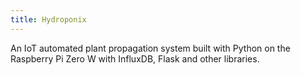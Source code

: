 ```yaml
---
title: Hydroponix
---
```

An IoT automated plant propagation system built with Python on the Raspberry Pi Zero W 
with InfluxDB, Flask and other libraries.
        